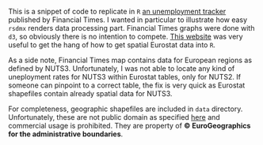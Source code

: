 This is a snippet of code to replicate in `R` [an unemployment tracker](http://blogs.ft.com/ftdata/2015/04/17/eu-unemployment-tracker/) published by Financial Times. I wanted in particular to illustrate how easy `rsdmx` renders data processing part. Financial Times graphs were done with `d3`, so obviously there is no intention to compete. [This website](http://rstudio-pubs-static.s3.amazonaws.com/8955_871d064627354ed489b8c28b78ef1d0b.html) was very useful to get the hang of how to get spatial Eurostat data into `R`.

As a side note, Financial Times map contains data for European regions as defined by NUTS3. Unfortunately, I was not able to locate any kind of uneployment rates for NUTS3 within Eurostat tables, only for NUTS2. If someone can pinpoint to a correct table, the fix is very quick as Eurostat shapefiles contain already spatial data for NUTS3.

For completeness, geographic shapefiles are included in `data` directory. Unfortunately, these are not public domain as specified [here](http://ec.europa.eu/eurostat/web/gisco/geodata/reference-data/administrative-units-statistical-units) and commercial usage is prohibited. They are property of **© EuroGeographics for the administrative boundaries**.
